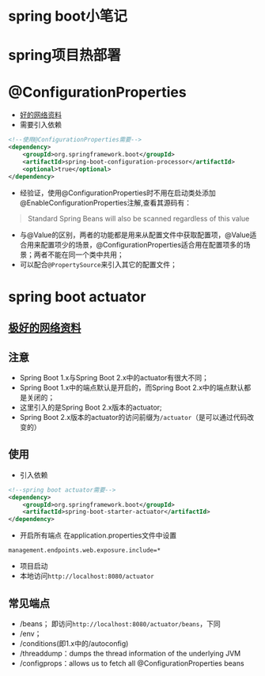 # spring boot小笔记 

# spring项目热部署

# @ConfigurationProperties
* [好的网络资料](https://aisensiy.github.io/2017/08/31/spring-boot-configuration-properties-and-value/)
* 需要引入依赖
```xml
<!--使用@ConfigurationProperties需要-->
<dependency>
    <groupId>org.springframework.boot</groupId>
    <artifactId>spring-boot-configuration-processor</artifactId>
    <optional>true</optional>
</dependency>
```
* 经验证，使用@ConfigurationProperties时不用在启动类处添加@EnableConfigurationProperties注解,查看其源码有：
> Standard Spring Beans will also be scanned regardless of this value
* 与@Value的区别，两者的功能都是用来从配置文件中获取配置项，@Value适合用来配置项少的场景，@ConfigurationProperties适合用在配置项多的场景；两者不能在同一个类中共用；
* 可以配合`@PropertySource`来引入其它的配置文件；

# spring boot actuator
## [极好的网络资料](https://www.baeldung.com/spring-boot-actuators#boot-2x-actuator)
## 注意
* Spring Boot 1.x与Spring Boot 2.x中的actuator有很大不同；
* Spring Boot 1.x中的端点默认是开启的，而Spring Boot 2.x中的端点默认都是关闭的；
* 这里引入的是Spring Boot 2.x版本的actuator;
* Spring Boot 2.x版本的actuator的访问前缀为`/actuator`（是可以通过代码改变的）

## 使用
* 引入依赖
```xml
<!--spring boot actuator需要-->
<dependency>
    <groupId>org.springframework.boot</groupId>
    <artifactId>spring-boot-starter-actuator</artifactId>
</dependency>
```
* 开启所有端点
在application.properties文件中设置
```properties
management.endpoints.web.exposure.include=*
```
* 项目启动
* 本地访问`http://localhost:8080/actuator`

## 常见端点
* /beans； 即访问`http://localhost:8080/actuator/beans`，下同
* /env；
* /conditions(即1.x中的/autoconfig)
* /threaddump：dumps the thread information of the underlying JVM
* /configprops：allows us to fetch all @ConfigurationProperties beans
